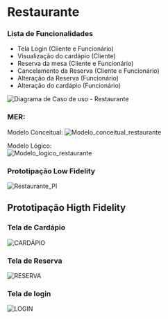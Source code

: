 # Restaurante

### Lista de Funcionalidades

- Tela Login (Cliente e Funcionário)
- Visualização do cardápio (Cliente)
- Reserva da mesa (Cliente e Funcionário)
- Cancelamento da Reserva (Cliente e Funcionário)
- Alteração da Reserva (Funcionário)
- Alteração do cardápio (Funcionário)

![Diagrama de Caso de uso - Restaurante](https://user-images.githubusercontent.com/99230983/225476029-5dcf0992-76ed-495e-bde8-051c15c731e1.jpeg)





### MER: <br>
Modelo Conceitual:
![Modelo_conceitual_restaurante](https://user-images.githubusercontent.com/93954117/225476886-dd84ac6f-4409-4cd9-a77b-3172cd894dcf.JPG)


Modelo Lógico: <br>
![Modelo_logico_restaurante](https://user-images.githubusercontent.com/91094630/225478252-80ab5bd7-06b4-482e-b9ff-083ce7d24c95.jpg)

### Prototipação Low Fidelity

![Restaurante_PI](https://user-images.githubusercontent.com/99230983/225489050-47b6f994-a5b9-4911-bebe-d7d62360b315.png)

## Prototipação Higth Fidelity

### Tela de Cardápio
![CARDÁPIO](https://user-images.githubusercontent.com/101409419/225489726-14e4e043-f5d5-40ac-b85d-5e02c4fed120.png)

### Tela de Reserva
![RESERVA](https://user-images.githubusercontent.com/101409419/225489966-c22c26a1-2d56-4713-bca0-5cdf4161daff.png)
### Tela de login
![LOGIN](https://user-images.githubusercontent.com/113261440/225491960-b96e93d9-fffb-4f82-b223-4a2896f0b3f8.png)
